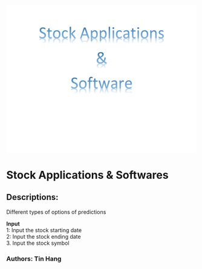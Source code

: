 <img src="Title_Apps.PNG">


# Stock Applications & Softwares  

## Descriptions:
Different types of options of predictions

__Input__  
1: Input the stock starting date  
2: Input the stock ending date  
3. Input the stock symbol  



### Authors: Tin Hang
